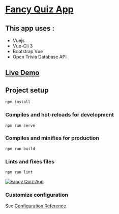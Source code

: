 # [Fancy Quiz App](https://2fk04.codesandbox.io/)

## This app uses :
- Vuejs
- Vue-Cli 3
- Bootstrap Vue
- Open Trivia Database API 

## [Live Demo](https://2fk04.codesandbox.io/)

## Project setup
```
npm install
```
### Compiles and hot-reloads for development
```
npm run serve
```
### Compiles and minifies for production
```
npm run build
```
### Lints and fixes files
```
npm run lint
```

[![Fancy Quiz App](https://res.cloudinary.com/marcomontalbano/image/upload/v1586182907/video_to_markdown/images/youtube--3zCe4xLOvek-c05b58ac6eb4c4700831b2b3070cd403.jpg)](https://www.youtube.com/watch?v=3zCe4xLOvek "Fancy Quiz App")


### Customize configuration
See [Configuration Reference](https://cli.vuejs.org/config/).

